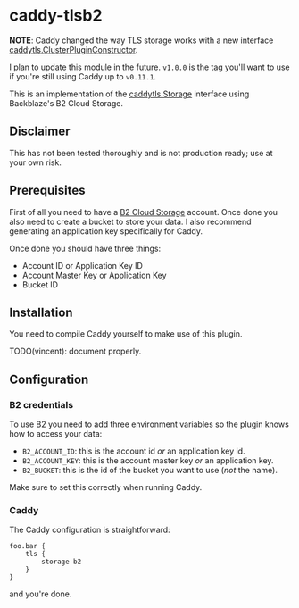 # caddy-tlsb2

**NOTE**: Caddy changed the way TLS storage works with a new interface [caddytls.ClusterPluginConstructor](https://godoc.org/github.com/mholt/caddy/caddytls#ClusterPluginConstructor).

I plan to update this module in the future. `v1.0.0` is the tag you'll want to use if you're still using Caddy up to `v0.11.1`.

This is an implementation of the [caddytls.Storage](https://github.com/mholt/caddy/blob/master/caddytls/storage.go#L69) interface using Backblaze's B2 Cloud Storage.

## Disclaimer

This has not been tested thoroughly and is not production ready; use at your own risk.

## Prerequisites

First of all you need to have a [B2 Cloud Storage](https://www.backblaze.com/b2/cloud-storage.html) account. Once done you also need to create a bucket to store your data.
I also recommend generating an application key specifically for Caddy.

Once done you should have three things:

 * Account ID or Application Key ID
 * Account Master Key or Application Key
 * Bucket ID

## Installation

You need to compile Caddy yourself to make use of this plugin.

TODO(vincent): document properly.

## Configuration

### B2 credentials

To use B2 you need to add three environment variables so the plugin knows how to access your data:

 * `B2_ACCOUNT_ID`: this is the account id _or_ an application key id.
 * `B2_ACCOUNT_KEY`: this is the account master key _or_ an application key.
 * `B2_BUCKET`: this is the id of the bucket you want to use (_not_ the name).

Make sure to set this correctly when running Caddy.

### Caddy

The Caddy configuration is straightforward:

    foo.bar {
        tls {
            storage b2
        }
    }

and you're done.
